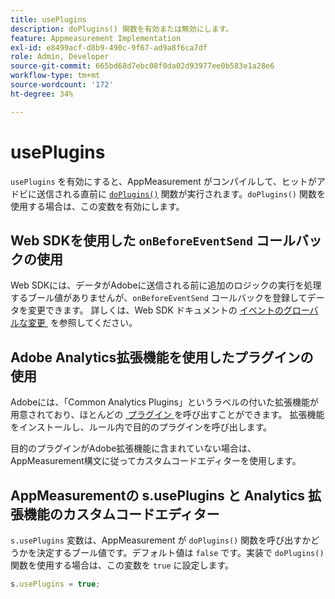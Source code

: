 ```yaml
---
title: usePlugins
description: doPlugins() 関数を有効または無効にします。
feature: Appmeasurement Implementation
exl-id: e8499acf-d8b9-490c-9f67-ad9a8f6ca7df
role: Admin, Developer
source-git-commit: 665bd68d7ebc08f0da02d93977ee0b583e1a28e6
workflow-type: tm+mt
source-wordcount: '172'
ht-degree: 34%

---
```


# usePlugins

`usePlugins` を有効にすると、AppMeasurement がコンパイルして、ヒットがアドビに送信される直前に [`doPlugins()`](../functions/doplugins.md) 関数が実行されます。`doPlugins()` 関数を使用する場合は、この変数を有効にします。

## Web SDKを使用した `onBeforeEventSend` コールバックの使用

Web SDKには、データがAdobeに送信される前に追加のロジックの実行を処理するブール値がありませんが、`onBeforeEventSend` コールバックを登録してデータを変更できます。 詳しくは、Web SDK ドキュメントの [&#x200B; イベントのグローバルな変更 &#x200B;](https://experienceleague.adobe.com/docs/experience-platform/edge/fundamentals/tracking-events.html?lang=ja#modifying-events-globally) を参照してください。

## Adobe Analytics拡張機能を使用したプラグインの使用

Adobeには、「Common Analytics Plugins」というラベルの付いた拡張機能が用意されており、ほとんどの [&#x200B; プラグイン &#x200B;](../plugins/impl-plugins.md) を呼び出すことができます。 拡張機能をインストールし、ルール内で目的のプラグインを呼び出します。

目的のプラグインがAdobe拡張機能に含まれていない場合は、AppMeasurement構文に従ってカスタムコードエディターを使用します。

## AppMeasurementの s.usePlugins と Analytics 拡張機能のカスタムコードエディター

`s.usePlugins` 変数は、AppMeasurement が `doPlugins()` 関数を呼び出すかどうかを決定するブール値です。デフォルト値は `false` です。実装で `doPlugins()` 関数を使用する場合は、この変数を `true` に設定します。

```js
s.usePlugins = true;
```
